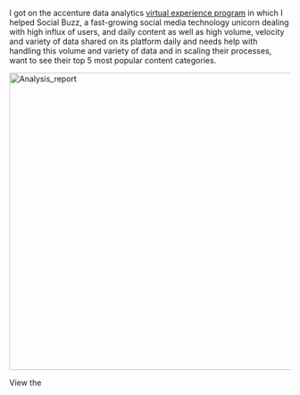 I got on the accenture data analytics [virtual experience program](https://www.theforage.com/fast-track/data-analytics-virtual-experience/overview?ref=BoPbiqx5GRLbyYXPu) in which I helped Social Buzz, a fast-growing social media technology unicorn dealing with high influx of users, and daily content as well as high volume, velocity and variety of data shared on its platform daily and needs help with handling this volume and variety of data and in scaling their processes, want to see their top 5 most popular content categories.



<img width="532" alt="Analysis_report" src="https://user-images.githubusercontent.com/86304211/210614087-91344a98-a20b-4a16-b4e9-4a7a3c53f3d0.PNG">


View the 
